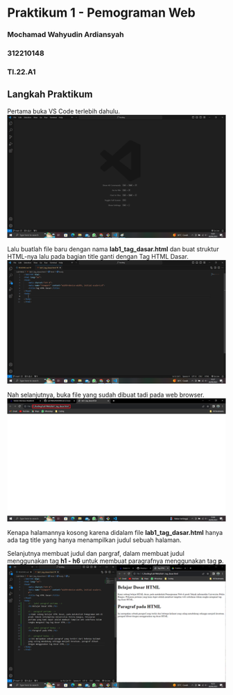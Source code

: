 # Praktikum 1 - Pemograman Web
### Mochamad Wahyudin Ardiansyah
### 312210148
### TI.22.A1

## Langkah Praktikum 
Pertama buka VS Code terlebih dahulu.
![gambar-1][def-1]

[def-1]: /image/ss1.png

Lalu buatlah file baru dengan nama **lab1_tag_dasar.html** dan buat struktur HTML-nya lalu pada bagian title ganti dengan Tag HTML Dasar.
![gambar-2][def-2]

[def-2]: /image/ss2.png

Nah selanjutnya, buka file yang sudah dibuat tadi pada web browser.
![gambar-3][def-3]

[def-3]: /image/ss3.png
Kenapa halamannya kosong karena didalam file __lab1_tag_dasar.html__ hanya ada tag title yang hanya menampilkan judul sebuah halaman.

Selanjutnya membuat judul dan pargraf, dalam membuat judul menggunakan tag **h1 - h6** untuk membuat paragrafnya menggunakan tag __p__.
![gambar-4][def-4]

[def-4]: /image/ss4.png